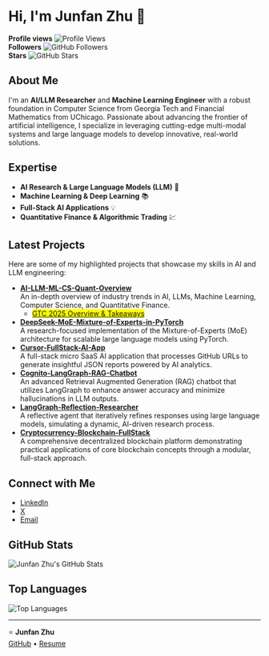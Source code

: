 
# Hi, I'm Junfan Zhu 👋

**Profile views** ![Profile Views](https://komarev.com/ghpvc/?username=junfanz1&color=blue)  
**Followers** ![GitHub Followers](https://img.shields.io/github/followers/junfanz1?style=social)  
**Stars** ![GitHub Stars](https://img.shields.io/github/stars/junfanz1?style=social)

## About Me

I'm an **AI/LLM Researcher** and **Machine Learning Engineer** with a robust foundation in Computer Science from Georgia Tech and Financial Mathematics from UChicago. Passionate about advancing the frontier of artificial intelligence, I specialize in leveraging cutting-edge multi-modal systems and large language models to develop innovative, real-world solutions.

## Expertise

- **AI Research & Large Language Models (LLM)** 🤖
- **Machine Learning & Deep Learning** 📚
- **Full-Stack AI Applications** 💡
- **Quantitative Finance & Algorithmic Trading** 💹

## Latest Projects

Here are some of my highlighted projects that showcase my skills in AI and LLM engineering:

- **[AI-LLM-ML-CS-Quant-Overview](https://github.com/junfanz1/AI-LLM-ML-CS-Quant-Overview)**  
  An in-depth overview of industry trends in AI, LLMs, Machine Learning, Computer Science, and Quantitative Finance.
  - <mark>[GTC 2025 Overview & Takeaways](https://github.com/junfanz1/AI-LLM-ML-CS-Quant-Overview/blob/main/NVIDIA%20GTC/GTC%202025.md)</mark>
- **[DeepSeek-MoE-Mixture-of-Experts-in-PyTorch](https://github.com/junfanz1/MoE-Mixture-of-Experts-in-PyTorch)**  
  A research-focused implementation of the Mixture-of-Experts (MoE) architecture for scalable large language models using PyTorch.
- **[Cursor-FullStack-AI-App](https://github.com/junfanz1/Cursor-FullStack-AI-App)**  
  A full-stack micro SaaS AI application that processes GitHub URLs to generate insightful JSON reports powered by AI analytics.
- **[Cognito-LangGraph-RAG-Chatbot](https://github.com/junfanz1/Cognito-LangGraph-RAG-Chatbot)**  
  An advanced Retrieval Augmented Generation (RAG) chatbot that utilizes LangGraph to enhance answer accuracy and minimize hallucinations in LLM outputs.
- **[LangGraph-Reflection-Researcher](https://github.com/junfanz1/LangGraph-Reflection-Researcher)**  
  A reflective agent that iteratively refines responses using large language models, simulating a dynamic, AI-driven research process.
- **[Cryptocurrency-Blockchain-FullStack](https://github.com/junfanz1/Cryptocurrency-Blockchain-FullStack)**  
  A comprehensive decentralized blockchain platform demonstrating practical applications of core blockchain concepts through a modular, full-stack approach.

## Connect with Me

- [LinkedIn](https://www.linkedin.com/in/junfan-zhu/)
- [X](https://x.com/junfanzhu98)
- [Email](mailto:junfanzhu98@gmail.com)

## GitHub Stats

![Junfan Zhu's GitHub Stats](https://github-readme-stats.vercel.app/api?username=junfanz1&show_icons=true&theme=default)

## Top Languages

![Top Languages](https://github-readme-stats.vercel.app/api/top-langs/?username=junfanz1&layout=compact&theme=default)

---

⭐️ 
**Junfan Zhu**  
[GitHub](https://github.com/junfanz1) • [Resume](https://www.overleaf.com/read/jcgfkzhyfvdv#57139d)
